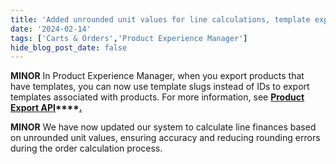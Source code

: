 ```yaml
---
title: 'Added unrounded unit values for line calculations, template exports now include slugs'
date: '2024-02-14'
tags: ['Carts & Orders','Product Experience Manager']
hide_blog_post_date: false
---
```

**MINOR** In Product Experience Manager, when you export products that have templates, you can now use template slugs instead of IDs to export templates associated with products. For more information, see **[Product Export API](https://elasticpath.dev/docs/pxm/products/exporting-products/export-products#query-parameters)****[.](https://elasticpath.dev/docs/pxm/products/exporting-products/export-products#query-parameters)**

**MINOR** We have now updated our system to calculate line finances based on unrounded unit values, ensuring accuracy and reducing rounding errors during the order calculation process.

